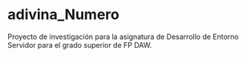 # adivina_Numero
Proyecto de investigación para la asignatura de Desarrollo de Entorno Servidor para el grado superior de FP DAW.
